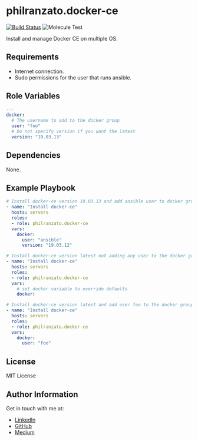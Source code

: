 philranzato.docker-ce
=========

[![Build Status](https://travis-ci.com/PhilRanzato/philranzato.docker-ce.svg?token=ZNaPXzqK9QuDLLygA1WH&branch=feature-GH19-TravisCI)](https://travis-ci.com/PhilRanzato/philranzato.docker-ce)
![Molecule Test](https://github.com/PhilRanzato/philranzato.docker-ce/workflows/Molecule%20Test/badge.svg)

Install and manage Docker CE on multiple OS.

Requirements
------------

- Internet connection.
- Sudo permissions for the user that runs ansible.

Role Variables
--------------

```yaml
---
docker:
  # The username to add to the docker group
  user: "foo"
  # Do not specify version if you want the latest
  version: "19.03.13"
```

Dependencies
------------

None.

Example Playbook
----------------

```yaml
# Install docker-ce version 19.03.13 and add ansible user to docker group
- name: "Install docker-ce"
  hosts: servers
  roles:
  - role: philranzato.docker-ce
  vars:
    docker:
      user: "ansible"
      version: "19.03.12"

# Install docker-ce version latest not adding any user to the docker group
- name: "Install docker-ce"
  hosts: servers
  roles:
  - role: philranzato.docker-ce
  vars:
    # set docker variable to override defaults
    docker:

# Install docker-ce version latest and add user foo to the docker group
- name: "Install docker-ce"
  hosts: servers
  roles:
  - role: philranzato.docker-ce
  vars:
    docker:
      user: "foo"
```

License
-------

MIT License

Author Information
------------------

Get in touch with me at:
- [LinkedIn](www.linkedin.com/in/phil-ranzato-47b8bb194)
- [GitHub](https://github.com/PhilRanzato)
- [Medium](https://medium.com/@philranzato)
